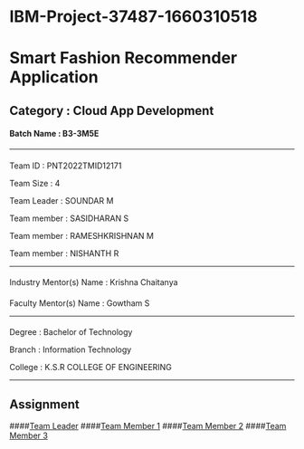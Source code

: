 # IBM-Project-37487-1660310518

# Smart Fashion Recommender Application

## Category : Cloud App Development

#### Batch Name : B3-3M5E
---
#### 
Team ID : PNT2022TMID12171

Team Size : 4

Team Leader : SOUNDAR M 

Team member : SASIDHARAN S

Team member : RAMESHKRISHNAN M

Team member : NISHANTH R

---
#### 
Industry Mentor(s) Name : Krishna Chaitanya

#### 
Faculty Mentor(s) Name : Gowtham S

---
#### 
Degree : Bachelor of Technology

Branch : Information Technology

College : K.S.R COLLEGE OF ENGINEERING

---
## Assignment
####[Team Leader](https://github.com/IBM-EPBL/IBM-Project-37487-1660310518/tree/main/Assignments/Team%20Leader)
####[Team Member 1](https://github.com/IBM-EPBL/IBM-Project-37487-1660310518/tree/main/Assignments/Team%20Member%201)
####[Team Member 2](https://github.com/IBM-EPBL/IBM-Project-37487-1660310518/tree/main/Assignments/Team%20Member%202)
####[Team Member 3](https://github.com/IBM-EPBL/IBM-Project-37487-1660310518/tree/main/Assignments/Team%20Member%203)
